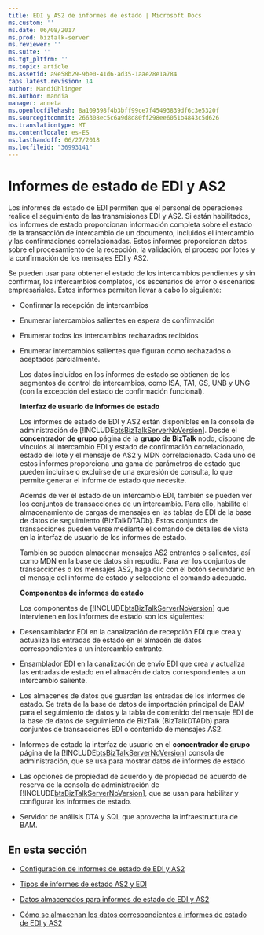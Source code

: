 ```yaml
---
title: EDI y AS2 de informes de estado | Microsoft Docs
ms.custom: ''
ms.date: 06/08/2017
ms.prod: biztalk-server
ms.reviewer: ''
ms.suite: ''
ms.tgt_pltfrm: ''
ms.topic: article
ms.assetid: a9e58b29-9be0-41d6-ad35-1aae28e1a784
caps.latest.revision: 14
author: MandiOhlinger
ms.author: mandia
manager: anneta
ms.openlocfilehash: 8a109398f4b3bff99ce7f45493839df6c3e5320f
ms.sourcegitcommit: 266308ec5c6a9d8d80ff298ee6051b4843c5d626
ms.translationtype: MT
ms.contentlocale: es-ES
ms.lasthandoff: 06/27/2018
ms.locfileid: "36993141"
---
```

# <a name="edi-and-as2-status-reporting"></a>Informes de estado de EDI y AS2
Los informes de estado de EDI permiten que el personal de operaciones realice el seguimiento de las transmisiones EDI y AS2. Si están habilitados, los informes de estado proporcionan información completa sobre el estado de la transacción de intercambio de un documento, incluidos el intercambio y las confirmaciones correlacionadas. Estos informes proporcionan datos sobre el procesamiento de la recepción, la validación, el proceso por lotes y la confirmación de los mensajes EDI y AS2.  
  
 Se pueden usar para obtener el estado de los intercambios pendientes y sin confirmar, los intercambios completos, los escenarios de error o escenarios empresariales. Estos informes permiten llevar a cabo lo siguiente:  
  
- Confirmar la recepción de intercambios  
  
- Enumerar intercambios salientes en espera de confirmación  
  
- Enumerar todos los intercambios rechazados recibidos  
  
- Enumerar intercambios salientes que figuran como rechazados o aceptados parcialmente.  
  
  Los datos incluidos en los informes de estado se obtienen de los segmentos de control de intercambios, como ISA, TA1, GS, UNB y UNG (con la excepción del estado de confirmación funcional).  
  
  **Interfaz de usuario de informes de estado**  
  
  Los informes de estado de EDI y AS2 están disponibles en la consola de administración de [!INCLUDE[btsBizTalkServerNoVersion](../includes/btsbiztalkservernoversion-md.md)]. Desde el **concentrador de grupo** página de la **grupo de BizTalk** nodo, dispone de vínculos al intercambio EDI y estado de confirmación correlacionado, estado del lote y el mensaje de AS2 y MDN correlacionado. Cada uno de estos informes proporciona una gama de parámetros de estado que pueden incluirse o excluirse de una expresión de consulta, lo que permite generar el informe de estado que necesite.  
  
  Además de ver el estado de un intercambio EDI, también se pueden ver los conjuntos de transacciones de un intercambio. Para ello, habilite el almacenamiento de cargas de mensajes en las tablas de EDI de la base de datos de seguimiento (BizTalkDTADb). Estos conjuntos de transacciones pueden verse mediante el comando de detalles de vista en la interfaz de usuario de los informes de estado.  
  
  También se pueden almacenar mensajes AS2 entrantes o salientes, así como MDN en la base de datos sin repudio. Para ver los conjuntos de transacciones o los mensajes AS2, haga clic con el botón secundario en el mensaje del informe de estado y seleccione el comando adecuado.  
  
  **Componentes de informes de estado**  
  
  Los componentes de [!INCLUDE[btsBizTalkServerNoVersion](../includes/btsbiztalkservernoversion-md.md)] que intervienen en los informes de estado son los siguientes:  
  
- Desensamblador EDI en la canalización de recepción EDI que crea y actualiza las entradas de estado en el almacén de datos correspondientes a un intercambio entrante.  
  
- Ensamblador EDI en la canalización de envío EDI que crea y actualiza las entradas de estado en el almacén de datos correspondientes a un intercambio saliente.  
  
- Los almacenes de datos que guardan las entradas de los informes de estado. Se trata de la base de datos de importación principal de BAM para el seguimiento de datos y la tabla de contenido del mensaje EDI de la base de datos de seguimiento de BizTalk (BizTalkDTADb) para conjuntos de transacciones EDI o contenido de mensajes AS2.  
  
- Informes de estado la interfaz de usuario en el **concentrador de grupo** página de la [!INCLUDE[btsBizTalkServerNoVersion](../includes/btsbiztalkservernoversion-md.md)] consola de administración, que se usa para mostrar datos de informes de estado  
  
- Las opciones de propiedad de acuerdo y de propiedad de acuerdo de reserva de la consola de administración de [!INCLUDE[btsBizTalkServerNoVersion](../includes/btsbiztalkservernoversion-md.md)], que se usan para habilitar y configurar los informes de estado.  
  
- Servidor de análisis DTA y SQL que aprovecha la infraestructura de BAM.  
  
## <a name="in-this-section"></a>En esta sección  
  
-   [Configuración de informes de estado de EDI y AS2](../core/configuration-of-edi-and-as2-status-reporting.md)  
  
-   [Tipos de informes de estado AS2 y EDI](../core/types-of-edi-and-as2-status-reports.md)  
  
-   [Datos almacenados para informes de estado de EDI y AS2](../core/data-stored-for-edi-and-as2-status-reports.md)  
  
-   [Cómo se almacenan los datos correspondientes a informes de estado de EDI y AS2](../core/how-data-is-stored-for-edi-and-as2-status-reports.md)